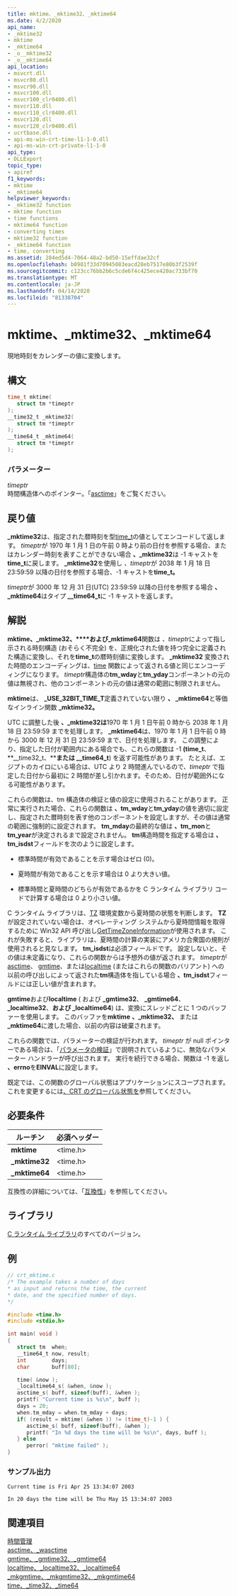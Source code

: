 ```yaml
---
title: mktime、_mktime32、_mktime64
ms.date: 4/2/2020
api_name:
- _mktime32
- mktime
- _mktime64
- _o__mktime32
- _o__mktime64
api_location:
- msvcrt.dll
- msvcr80.dll
- msvcr90.dll
- msvcr100.dll
- msvcr100_clr0400.dll
- msvcr110.dll
- msvcr110_clr0400.dll
- msvcr120.dll
- msvcr120_clr0400.dll
- ucrtbase.dll
- api-ms-win-crt-time-l1-1-0.dll
- api-ms-win-crt-private-l1-1-0
api_type:
- DLLExport
topic_type:
- apiref
f1_keywords:
- mktime
- _mktime64
helpviewer_keywords:
- _mktime32 function
- mktime function
- time functions
- mktime64 function
- converting times
- mktime32 function
- _mktime64 function
- time, converting
ms.assetid: 284ed5d4-7064-48a2-bd50-15effdae32cf
ms.openlocfilehash: b0981f33d70945083eacd28eb7517e80b3f2539f
ms.sourcegitcommit: c123cc76bb2b6c5cde6f4c425ece420ac733bf70
ms.translationtype: MT
ms.contentlocale: ja-JP
ms.lasthandoff: 04/14/2020
ms.locfileid: "81338704"
---
```

# <a name="mktime-_mktime32-_mktime64"></a>mktime、_mktime32、_mktime64

現地時刻をカレンダーの値に変換します。

## <a name="syntax"></a>構文

```C
time_t mktime(
   struct tm *timeptr
);
__time32_t _mktime32(
   struct tm *timeptr
);
__time64_t _mktime64(
   struct tm *timeptr
);
```

### <a name="parameters"></a>パラメーター

*timeptr*<br/>
時間構造体へのポインター。「[asctime](asctime-wasctime.md)」をご覧ください。

## <a name="return-value"></a>戻り値

**_mktime32**は、指定された暦時刻を型[time_t](../../c-runtime-library/standard-types.md)の値としてエンコードして返します。 *timeptr*が 1970 年 1 月 1 日の午前 0 時より前の日付を参照する場合、またはカレンダー時刻を表すことができない場合 **、_mktime32**は -1 キャストを**time_t**に戻します。 **_mktime32**を使用し *、timeptr*が 2038 年 1 月 18 日 23:59:59 以降の日付を参照する場合、-1 キャストを**time_t。**

*timeptr*が 3000 年 12 月 31 日(UTC) 23:59:59 以降の日付を参照する場合 **、_mktime64**はタイプ **__time64_t**に -1 キャストを返します。

## <a name="remarks"></a>解説

**mktime、_mktime32、****および_mktime64**関数は *、timeptr*によって指し示される時刻構造 (おそらく不完全) を、正規化された値を持つ完全に定義された構造に変換し、それを**time_t**の暦時刻値に変換します。 **_mktime32** 変換された時間のエンコーディングは、[time](time-time32-time64.md) 関数によって返される値と同じエンコーディングになります。 *timeptr*構造体の**tm_wday**と**tm_yday**コンポーネントの元の値は無視され、他のコンポーネントの元の値は通常の範囲に制限されません。

**mktime**は、 **_USE_32BIT_TIME_T**定義されていない限り **、 _mktime64**と等価なインライン関数 **_mktime32。**

UTC に調整した後 **、_mktime32は**1970 年 1 月 1 日午前 0 時から 2038 年 1 月 18 日 23:59:59 までを処理します。 **_mktime64**は、1970 年 1 月 1 日午前 0 時から 3000 年 12 月 31 日 23:59:59 まで、日付を処理します。 この調整により、指定した日付が範囲内にある場合でも、これらの関数は -1 **(time_t**、 **__time32_t、****または __time64_t**) を返す可能性があります。 たとえば、エジプトのカイロにいる場合は、UTC より 2 時間進んでいるので、*timeptr* で指定した日付から最初に 2 時間が差し引かれます。そのため、日付が範囲外になる可能性があります。

これらの関数は、tm 構造体の検証と値の設定に使用されることがあります。 正常に実行された場合、これらの関数は **、tm_wday**と**tm_yday**の値を適切に設定し、指定された暦時刻を表す他のコンポーネントを設定しますが、その値は通常の範囲に強制的に設定されます。 **tm_mday**の最終的な値は **、tm_mon**と**tm_year**が決定されるまで設定されません。 **tm**構造時間を指定する場合は **、tm_isdst**フィールドを次のように設定します。

- 標準時間が有効であることを示す場合はゼロ (0)。

- 夏時間が有効であることを示す場合は 0 より大きい値。

- 標準時間と夏時間のどちらが有効であるかを C ランタイム ライブラリ コードで計算する場合は 0 より小さい値。

C ランタイム ライブラリは、[TZ](tzset.md) 環境変数から夏時間の状態を判断します。 **TZ**が設定されていない場合は、オペレーティング システムから夏時間情報を取得するために Win32 API 呼び出し[GetTimeZoneInformation](/windows/win32/api/timezoneapi/nf-timezoneapi-gettimezoneinformation)が使用されます。 これが失敗すると、ライブラリは、夏時間の計算の実装にアメリカ合衆国の規則が使用されると見なします。 **tm_isdst**は必須フィールドです。 設定しないと、その値は未定義になり、これらの関数からは予想外の値が返されます。 *timeptr*が[asctime](asctime-wasctime.md)、 [gmtime](gmtime-gmtime32-gmtime64.md)、または[localtime](localtime-localtime32-localtime64.md) (またはこれらの関数のバリアント) への以前の呼び出しによって返された**tm**構造体を指している場合 **、tm_isdst**フィールドには正しい値が含まれます。

**gmtime**および**localtime** ( および **_gmtime32**、 **_gmtime64**、 **_localtime32**、**および _localtime64**) は、変換にスレッドごとに 1 つのバッファーを使用します。 このバッファを**mktime** **、_mktime32、** または **_mktime64**に渡した場合、以前の内容は破棄されます。

これらの関数では、パラメーターの検証が行われます。 *timeptr* が null ポインターである場合は、「[パラメータの検証](../../c-runtime-library/parameter-validation.md)」で説明されているように、無効なパラメーター ハンドラーが呼び出されます。 実行を続行できる場合、関数は -1 を返し **、errno**を**EINVAL**に設定します。

既定では、この関数のグローバル状態はアプリケーションにスコープされます。 これを変更するには[、CRT のグローバル状態を](../global-state.md)参照してください。

## <a name="requirements"></a>必要条件

|ルーチン|必須ヘッダー|
|-------------|---------------------|
|**mktime**|\<time.h>|
|**_mktime32**|\<time.h>|
|**_mktime64**|\<time.h>|

互換性の詳細については、「[互換性](../../c-runtime-library/compatibility.md)」を参照してください。

## <a name="libraries"></a>ライブラリ

[C ランタイム ライブラリ](../../c-runtime-library/crt-library-features.md)のすべてのバージョン。

## <a name="example"></a>例

```C
// crt_mktime.c
/* The example takes a number of days
* as input and returns the time, the current
* date, and the specified number of days.
*/

#include <time.h>
#include <stdio.h>

int main( void )
{
   struct tm  when;
   __time64_t now, result;
   int        days;
   char       buff[80];

   time( &now );
   _localtime64_s( &when, &now );
   asctime_s( buff, sizeof(buff), &when );
   printf( "Current time is %s\n", buff );
   days = 20;
   when.tm_mday = when.tm_mday + days;
   if( (result = mktime( &when )) != (time_t)-1 ) {
      asctime_s( buff, sizeof(buff), &when );
      printf( "In %d days the time will be %s\n", days, buff );
   } else
      perror( "mktime failed" );
}
```

### <a name="sample-output"></a>サンプル出力

```Output
Current time is Fri Apr 25 13:34:07 2003

In 20 days the time will be Thu May 15 13:34:07 2003
```

## <a name="see-also"></a>関連項目

[時間管理](../../c-runtime-library/time-management.md)<br/>
[asctime、_wasctime](asctime-wasctime.md)<br/>
[gmtime、_gmtime32、_gmtime64](gmtime-gmtime32-gmtime64.md)<br/>
[localtime、_localtime32、_localtime64](localtime-localtime32-localtime64.md)<br/>
[_mkgmtime、_mkgmtime32、_mkgmtime64](mkgmtime-mkgmtime32-mkgmtime64.md)<br/>
[time、_time32、_time64](time-time32-time64.md)<br/>
